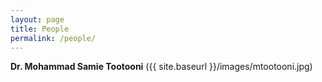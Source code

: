 ```yaml
---
layout: page
title: People
permalink: /people/
---
```


**Dr. Mohammad Samie Tootooni**
({{ site.baseurl }}/images/mtootooni.jpg)
